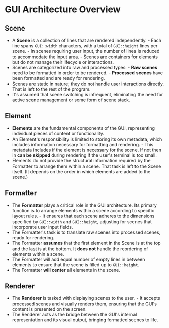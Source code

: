 # GUI Architecture Overview

## Scene

- A **Scene** is a collection of lines that are rendered independently.
        - Each line spans `GUI::width` characters, with a total of `GUI::height` lines per scene.
        - In scenes requiring user input, the number of lines is reduced to accommodate the input area.
        - Scenes are containers for elements but do not manage their lifecycle or interactions.
- Scenes are categorized into raw and processed types:
        - **Raw scenes** need to be formatted in order to be rendered.
        - **Processed scenes** have been formatted and are ready for rendering.
- Scenes are static in nature; they do not handle user interactions directly. That is left to the rest of the program.
- It's assumed that scene switching is infrequent, eliminating the need for active scene management or some form of scene stack.

## Element

- **Elements** are the fundamental components of the GUI, representing individual pieces of content or functionality.
- An Element's responsibility is limited to storing its own metadata, which includes information necessary for formatting and rendering.
        - This metadata includes if the element is necessary for the scene. If not then in **can be skipped** during rendering if the user's terminal is too small.
- Elements do not provide the structural information required by the Formatter to arrange them within a scene. That task is left to the Scene itself. (It depends on the order in which elements are added to the scene.)

## Formatter

- The **Formatter** plays a critical role in the GUI architecture. Its primary function is to arrange elements within a scene according to specific layout rules.
        - It ensures that each scene adheres to the dimensions specified by `GUI::width` and `GUI::height`, adjusting for scenes that incorporate user input fields.
- The Formatter's task is to translate raw scenes into processed scenes, ready for rendering.
- The Formatter **assumes** that the first element in the Scene is at the top and the last is at the bottom. It **does not** handle the reordering of elements within a scene.
- The Formatter will add equal number of empty lines in between elements to ensure that the scene is filled up to `GUI::height`.
- The Formatter **will center** all elements in the scene.

## Renderer

- The **Renderer** is tasked with displaying scenes to the user.
        - It accepts processed scenes and visually renders them, ensuring that the GUI's content is presented on the screen.
- The Renderer acts as the bridge between the GUI's internal representation and its visual output, bringing formatted scenes to life.